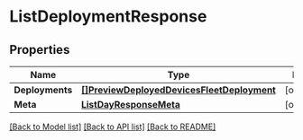 # ListDeploymentResponse

## Properties
Name | Type | Notes
------------ | ------------- | -------------
**Deployments** | [**[]PreviewDeployedDevicesFleetDeployment**](preview.deployed_devices.fleet.deployment.md) | [optional] 
**Meta** | [**ListDayResponseMeta**](ListDayResponse_meta.md) | [optional] 

[[Back to Model list]](../README.md#documentation-for-models) [[Back to API list]](../README.md#documentation-for-api-endpoints) [[Back to README]](../README.md)


